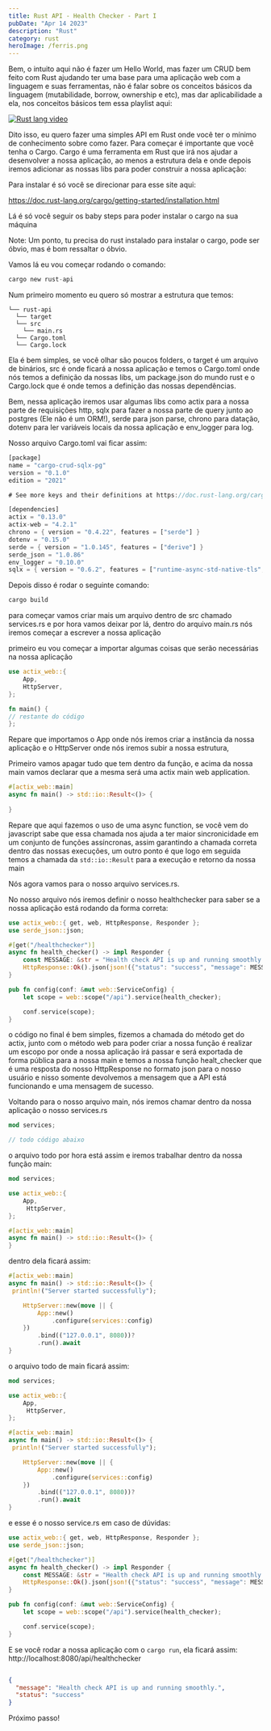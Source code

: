 ```yaml
---
title: Rust API - Health Checker - Part I
pubDate: "Apr 14 2023"
description: "Rust"
category: rust
heroImage: /ferris.png
---
```






Bem, o intuito aqui não é fazer um Hello World, mas fazer um CRUD bem feito com Rust ajudando ter uma base para uma aplicação web com a linguagem e suas ferramentas, não é falar sobre os conceitos básicos da linguagem (mutabilidade, borrow, ownership e etc), mas dar aplicabilidade a ela, nos conceitos básicos tem essa playlist aqui:

[![Rust lang video](https://img.youtube.com/vi/ZnXfWtb_tg4/0.jpg)](https://www.youtube.com/watch?v=ZnXfWtb_tg4&list=PLt1jJ0_RPJxLiNl2byCur7oT3jXaRkQ6H&index=1)

Dito isso, eu quero fazer uma simples API em Rust onde você ter o mínimo de conhecimento sobre como fazer. Para começar é importante que você tenha o Cargo. Cargo é uma ferramenta em Rust que irá nos ajudar a desenvolver a nossa aplicação, ao menos a estrutura dela e onde depois iremos adicionar as nossas libs para poder construir a nossa aplicação:

Para instalar é só você se direcionar para esse site aqui:


<a herf="https://doc.rust-lang.org/cargo/getting-started/installation.html">https://doc.rust-lang.org/cargo/getting-started/installation.html</a>

Lá é só você seguir os baby steps para poder instalar o cargo na sua máquina

Note: Um ponto, tu precisa do rust instalado para instalar o cargo, pode ser óbvio, mas é bom ressaltar o óbvio.

Vamos lá eu vou começar rodando o comando:

```rust
cargo new rust-api
```

Num primeiro momento eu quero só mostrar a estrutura que temos:

```
└── rust-api
  └── target
  └── src
	└── main.rs
  └── Cargo.toml
  └── Cargo.lock
```

Ela é bem simples, se você olhar são poucos folders, o target é um arquivo de binários, src é onde ficará a nossa aplicação e temos o Cargo.toml onde nós temos a definição da nossas libs, um package.json do mundo rust e o Cargo.lock que é onde temos a definição das nossas dependências.

Bem, nessa aplicação iremos usar algumas libs como actix para a nossa parte de requisições http, sqlx para fazer a nossa parte de query junto ao postgres (Ele não é um ORM!), serde para json parse, chrono para datação, dotenv para ler variáveis locais da nossa aplicação e env_logger para log.


Nosso arquivo Cargo.toml vai ficar assim:


```rust
[package]
name = "cargo-crud-sqlx-pg"
version = "0.1.0"
edition = "2021"

# See more keys and their definitions at https://doc.rust-lang.org/cargo/reference/manifest.html

[dependencies]
actix = "0.13.0"
actix-web = "4.2.1"
chrono = { version = "0.4.22", features = ["serde"] }
dotenv = "0.15.0"
serde = { version = "1.0.145", features = ["derive"] }
serde_json = "1.0.86"
env_logger = "0.10.0"
sqlx = { version = "0.6.2", features = ["runtime-async-std-native-tls", "postgres", "chrono"] }
```

Depois disso é rodar o seguinte comando: 

```bash
cargo build
```

para começar vamos criar mais um arquivo dentro de src chamado services.rs e por hora vamos deixar por lá, dentro do arquivo main.rs nós iremos começar a escrever a nossa aplicação

primeiro eu vou começar a importar algumas coisas que serão necessárias na nossa aplicação

```rust
use actix_web::{
    App,
    HttpServer,
};

fn main() {
// restante do código
};

```


Repare que importamos o App onde nós iremos criar a instância da nossa aplicação e o  HttpServer onde nós iremos subir a nossa estrutura,

Primeiro vamos apagar tudo que tem dentro da função, e acima da nossa main vamos declarar que a mesma será uma actix main web application.



```rust
#[actix_web::main]
async fn main() -> std::io::Result<()> {
 
}
```

Repare que aqui fazemos o uso de uma async function, se você vem do javascript sabe que essa chamada nos ajuda a ter maior sincronicidade em um conjunto de funções assíncronas, assim garantindo a chamada correta dentro das nossas execuções, um outro ponto é que logo em seguida temos a chamada da `std::io::Result` para a execução e retorno da nossa main

Nós agora vamos para o nosso arquivo services.rs.

No nosso arquivo nós iremos definir o nosso healthchecker para saber se a nossa aplicação está rodando da forma correta:

```rust
use actix_web::{ get, web, HttpResponse, Responder };
use serde_json::json;

#[get("/healthchecker")]
async fn health_checker() -> impl Responder {
    const MESSAGE: &str = "Health check API is up and running smoothly.";
    HttpResponse::Ok().json(json!({"status": "success", "message": MESSAGE}))
}

pub fn config(conf: &mut web::ServiceConfig) {
    let scope = web::scope("/api").service(health_checker);

    conf.service(scope);
}

```


o código no final é bem simples, fizemos a chamada do método get do actix, junto com o método web para poder criar a nossa função é realizar um escopo por onde a nossa aplicação irá passar e será exportada de forma pública para a nossa main e temos a nossa função healt_checker que é uma resposta do nosso HttpResponse no formato json para o nosso usuário e nisso somente devolvemos a mensagem que a API está funcionando e uma mensagem de sucesso.

Voltando para o nosso arquivo main, nós iremos chamar dentro da nossa aplicação o nosso services.rs


```rust
mod services;

// todo código abaixo
```

o arquivo todo por hora está assim e iremos trabalhar dentro da nossa função main:

```rust
mod services;

use actix_web::{
    App,
     HttpServer,
};

#[actix_web::main]
async fn main() -> std::io::Result<()> {
}
```

dentro dela ficará assim:


```rust
#[actix_web::main]
async fn main() -> std::io::Result<()> {
 println!("Server started successfully");

    HttpServer::new(move || {
        App::new()
            .configure(services::config)
    })
        .bind(("127.0.0.1", 8080))?
        .run().await
}
```


o arquivo todo de main ficará assim:


```rust
mod services;

use actix_web::{
    App,
     HttpServer,
};

#[actix_web::main]
async fn main() -> std::io::Result<()> {
 println!("Server started successfully");

    HttpServer::new(move || {
        App::new()
            .configure(services::config)
    })
        .bind(("127.0.0.1", 8080))?
        .run().await
}
```

e esse é o nosso service.rs em caso de dúvidas:


```rust
use actix_web::{ get, web, HttpResponse, Responder };
use serde_json::json;

#[get("/healthchecker")]
async fn health_checker() -> impl Responder {
    const MESSAGE: &str = "Health check API is up and running smoothly.";
    HttpResponse::Ok().json(json!({"status": "success", "message": MESSAGE}))
}

pub fn config(conf: &mut web::ServiceConfig) {
    let scope = web::scope("/api").service(health_checker);

    conf.service(scope);
}
```


E se você rodar a nossa aplicação com o `cargo run`, ela ficará assim: 
http://localhost:8080/api/healthchecker



```json

{
  "message": "Health check API is up and running smoothly.",
  "status": "success"
}
```

Próximo passo!




   






